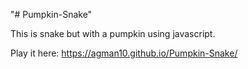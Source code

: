 "# Pumpkin-Snake" 

This is snake but with a pumpkin using javascript.

Play it here: https://agman10.github.io/Pumpkin-Snake/
